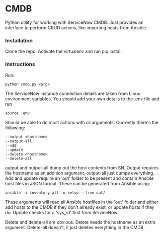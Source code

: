 # CMDB

Python utility for working with ServiceNow CMDB.
Just provides an interface to perform CRUD actions, like importing hosts from Ansible.

### Installation
Clone the repo. Activate the virtualenv and run pip install.

### Instructions

Run:
```
python cmdb.py <arg>
```

The ServiceNow instance connection details are taken from Linux environment variables. You should add your own details to the .env file and run

```
source .env
```

Should be able to do most actions with cli arguments.
Currently there's the following:

```
--output <hostname>
--output-all
--add
--update
--delete <hostname>
--delete-all
```

output and output-all dump out the host contents from SN. Output requires the hostname as an addition argument, output-all just dumps everything.
Add and update require an 'out' folder to be present and contain Ansible host files in JSON format. These can be generated from Ansible using:

```
ansible -i inventory all -m setup --tree out/
```

These arguments will read all Ansible hostfiles in the 'out' folder and either add hosts to the CMDB if they don't already exist, or update hosts if they do. Update checks for a 'sys_id' first from ServiceNow.

Delete and delete-all are obvious. Delete needs the hostname as an extra argument. Delete-all doesn't, it just deletes everything in the CMDB.
